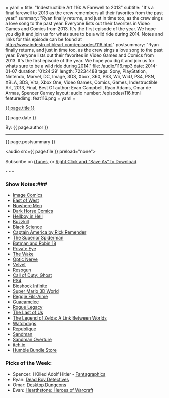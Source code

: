 = yaml =
title: "Indestructible Art 116: A Farewell to 2013"
subtitle: "It's a final farewell to 2013 as the crew remembers all their favorites from the past year."
summary: "Ryan finally returns, and just in time too, as the crew sings a love song to the past year. Everyone lists out their favorites in Video Games and Comics from 2013. It's the first episode of the year. We hope you dig it and join us for whats sure to be a wild ride during 2014. Notes and links for this episode can be found at http://www.indestructibleart.com/episodes/116.html"
postsummary: "Ryan finally returns, and just in time too, as the crew sings a love song to the past year. Everyone lists out their favorites in Video Games and Comics from 2013. It's the first episode of the year. We hope you dig it and join us for whats sure to be a wild ride during 2014."
file: /audio/116.mp3
date: 2014-01-07
duration: '01:24:29'
length: 72234488
tags: Sony, PlayStation, Nintendo, Marvel, DC, Image, 3DS, Xbox, 360, PS3, Wii, WiiU, PS4, PSN, XBLA, 3DS, Vita, Xbox One, Video Games, Comics, Games, Indestructible Art, 2013, Final, Best Of
author: Evan Campbell, Ryan Adams, Omar de Armas, Spencer Carney
layout: audio
number: /episodes/116.html
featuredimg: feat116.png
= yaml =

<a href="{{ page.url }}" class='postTitleLink'><p class='postTitle'>{{ page.title }}</p></a>
<p class='postPublished'>{{ page.date }}</p>
<p class='postAuthor'>By: {{ page.author }}</p>
<hr>

<p class='podcastSummary'>{{ page.postsummary }}</p>

<audio src={{ page.file }} preload="none"></audio>
<p class='subLinks'>Subscribe on <a href='http://bit.ly/iapodcast'>iTunes</a>, or <a href={{ page.file }}>Right Click and "Save As" to Download</a>.</p>
- - -

### Show Notes:###
* [Image Comics](https://www.imagecomics.com/)
* [East of West](http://www.comixology.com/East-of-West/comics-series/9854)
* [Nowhere Men](http://www.comixology.com/Nowhere-Men/comics-series/9052)
* [Dark Horse Comics](http://www.darkhorse.com/‎)
* [Hellboy in Hell](http://www.amazon.com/gp/product/1616554444/ref=as_li_ss_tl?ie=UTF8&camp=1789&creative=390957&creativeASIN=1616554444&linkCode=as2&tag=indestart-20)
* [Buzzkill](http://www.amazon.com/gp/product/1616553057/ref=as_li_ss_tl?ie=UTF8&camp=1789&creative=390957&creativeASIN=1616553057&linkCode=as2&tag=indestart-20)
* [Black Science](http://www.comixology.com/Black-Science/comics-series/11970)
* [Captain America by Rick Remender](http://www.comixology.com/Captain-America-Vol-7/comics-series/9010)
* [The Superior Spiderman](http://www.comixology.com/Superior-Spider-Man/comics-series/9382)
* [Batman and Robin 18](http://www.comixology.com/Batman-and-Robin-2011-18/digital-comic/37722)
* [Private Eye](http://panelsyndicate.com/)
* [The Wake](http://www.comixology.com/The-Wake/comics-series/10179)
* [Optic Nerve](http://www.amazon.com/gp/product/1896597009/ref=as_li_ss_tl?ie=UTF8&camp=1789&creative=390957&creativeASIN=1896597009&linkCode=as2&tag=indestart-20)
* [Velvet](http://www.comixology.com/Velvet/comics-series/11684)
* [Resogun](http://www.amazon.com/gp/product/B00GT3PS68/ref=as_li_ss_tl?ie=UTF8&camp=1789&creative=390957&creativeASIN=B00GT3PS68&linkCode=as2&tag=indestart-20)
* [Call of Duty: Ghost](http://www.amazon.com/gp/product/B00D4WTO1M/ref=as_li_ss_tl?ie=UTF8&camp=1789&creative=390957&creativeASIN=B00D4WTO1M&linkCode=as2&tag=indestart-20)
* [PS4](http://www.amazon.com/gp/product/B00BGA9WK2/ref=as_li_ss_tl?ie=UTF8&camp=1789&creative=390957&creativeASIN=B00BGA9WK2&linkCode=as2&tag=indestart-20)
* [Bioshock Infinite](http://www.amazon.com/gp/product/B003O6EB70/ref=as_li_ss_tl?ie=UTF8&camp=1789&creative=390957&creativeASIN=B003O6EB70&linkCode=as2&tag=indestart-20)
* [Super Mario 3D World](http://www.amazon.com/gp/product/B00DC7G0GG/ref=as_li_ss_tl?ie=UTF8&camp=1789&creative=390957&creativeASIN=B00DC7G0GG&linkCode=as2&tag=indestart-20)
* [Reggie Fils-Aime](http://en.wikipedia.org/wiki/Reggie_Fils-Aime)
* [Guacamelee](http://www.amazon.com/gp/product/B00GGUL67O/ref=as_li_ss_tl?ie=UTF8&camp=1789&creative=390957&creativeASIN=B00GGUL67O&linkCode=as2&tag=indestart-20)
* [Rogue Legacy](http://www.amazon.com/gp/product/B00E0S54BI/ref=as_li_ss_tl?ie=UTF8&camp=1789&creative=390957&creativeASIN=B00E0S54BI&linkCode=as2&tag=indestart-20)
* [The Last of Us](http://www.amazon.com/gp/product/B007CM0K86/ref=as_li_ss_tl?ie=UTF8&camp=1789&creative=390957&creativeASIN=B007CM0K86&linkCode=as2&tag=indestart-20)
* [The Legend of Zelda: A Link Between Worlds](http://www.amazon.com/gp/product/B00GANWVJE/ref=as_li_ss_tl?ie=UTF8&camp=1789&creative=390957&creativeASIN=B00GANWVJE&linkCode=as2&tag=indestart-20)
* [Watchdogs](http://www.amazon.com/gp/product/B00BI83EVU/ref=as_li_ss_tl?ie=UTF8&camp=1789&creative=390957&creativeASIN=B00BI83EVU&linkCode=as2&tag=indestart-20)
* [Republique](http://www.camouflaj.com/)
* [Sandman](http://www.amazon.com/gp/product/1401225756/ref=as_li_ss_tl?ie=UTF8&camp=1789&creative=390957&creativeASIN=1401225756&linkCode=as2&tag=indestart-20)
* [Sandman Overture](http://www.comixology.com/The-Sandman-Overture-2013/comics-series/11689)
* [itch.io](http://itch.io/)
* [Humble Bundle Store](https://www.humblebundle.com/store)

### Picks of the Week: ###
* Spencer: I Killed Adolf Hitler - [Fantagraphics](http://www.fantagraphics.com/browse-shop/i-killed-adolf-hitler-2nd-printing.html?vmcchk=1)
* Ryan: [Dead Boy Detectives](http://www.comixology.com/The-Dead-Boy-Detectives-2014/comics-series/12293)
* Omar: [Desktop Dungeons](http://www.desktopdungeons.net/)
* Evan: [Hearthstone: Heroes of Warcraft](http://us.battle.net/hearthstone/en/)
